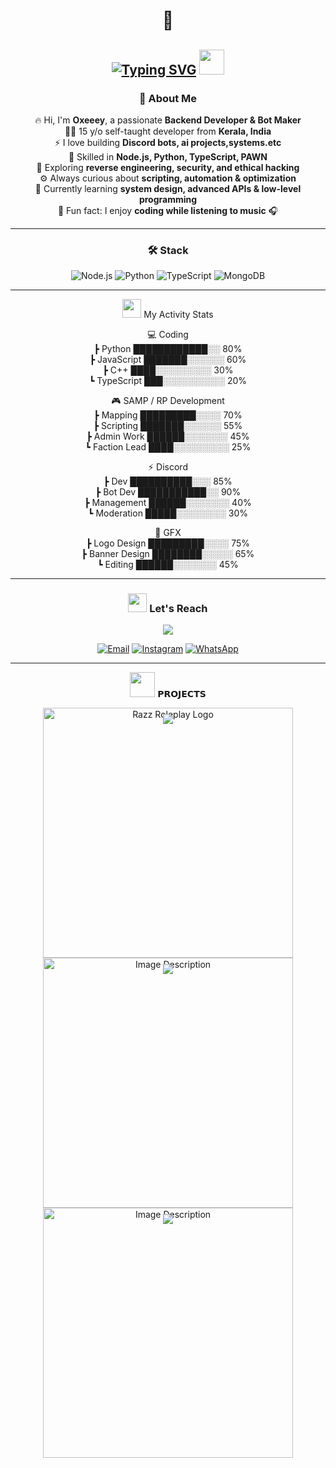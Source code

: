 <div align="center">

# 👋  
[![Typing SVG](https://readme-typing-svg.herokuapp.com?font=Fira+Code&pause=1000&color=00F7F7&center=true&vCenter=true&width=435&lines=I'm+Oxeeey+;Developer+%7C+Bot+Maker;Fullstack+Dev+Enthusiast)](https://git.io/typing-svg)
<img src="https://cdn.discordapp.com/emojis/1347091645279240253.gif" width="40" />
---

### 🚀 About Me  
🔥 Hi, I'm **Oxeeey**, a passionate **Backend Developer & Bot Maker**  
👨‍💻 15 y/o self-taught developer from **Kerala, India**  
⚡ I love building **Discord bots, ai projects,systems.etc**  
🔨 Skilled in **Node.js, Python, TypeScript, PAWN**  
🔐 Exploring **reverse engineering, security, and ethical hacking**  
⚙️ Always curious about **scripting, automation & optimization**  
🌱 Currently learning **system design, advanced APIs & low-level programming**  
🎵 Fun fact: I enjoy **coding while listening to music** 🎧  

---

### 🛠 Stack 
![Node.js](https://img.shields.io/badge/-Node.js-black?style=flat-square&logo=node.js)
![Python](https://img.shields.io/badge/-Python-black?style=flat-square&logo=python)
![TypeScript](https://img.shields.io/badge/-TypeScript-black?style=flat-square&logo=typescript)
![MongoDB](https://img.shields.io/badge/-MongoDB-black?style=flat-square&logo=mongodb)

---

<img src="https://cdn.discordapp.com/emojis/901890015875977216.gif" width="30" height="30" /> My Activity Stats  

💻 Coding  
   ┣ Python        ████████████░░  80%  
   ┣ JavaScript    ███████░░░░░░  60%  
   ┣ C++           ████░░░░░░░░░  30%  
   ┗ TypeScript    ███░░░░░░░░░░  20%  

🎮 SAMP / RP Development  
   ┣ Mapping       █████████░░░░  70%  
   ┣ Scripting     ███████░░░░░░  55%  
   ┣ Admin Work    ██████░░░░░░░  45%  
   ┗ Faction Lead  ████░░░░░░░░░  25%  

⚡ Discord  
   ┣ Dev           ██████████░░░  85%  
   ┣ Bot Dev       ███████████░░  90%  
   ┣ Management    ██████░░░░░░░  40%  
   ┗ Moderation    █████░░░░░░░░  30%  

🎨 GFX  
   ┣ Logo Design   █████████░░░░  75%  
   ┣ Banner Design ████████░░░░░  65%  
   ┗ Editing       ██████░░░░░░░  45%
   
---

### <img src="https://cdn.discordapp.com/emojis/923782059762282526.gif" width="30" height="30" /> Let's Reach
  <a href="https://discord.com/users/1050593287590920232"><img src="https://img.shields.io/badge/💬 Discord-oxeey_z-5865F2?style=for-the-badge&logo=discord&logoColor=white"></a>
</p>

[![Email](https://img.shields.io/badge/Email-Contact-red?style=flat-square&logo=gmail)](mailto:hafeeeiihapee@gmail.com) 
[![Instagram](https://img.shields.io/badge/Instagram-Follow-E4405F?style=flat-square&logo=instagram&logoColor=white)](https://instagram.com/hafeeey__)
[![WhatsApp](https://img.shields.io/badge/WhatsApp-Chat-25D366?style=flat-square&logo=whatsapp&logoColor=white)](https://wa.me/9496702811)








---
<img src="https://cdn.discordapp.com/emojis/1350893966156894278.gif" width="40" height="40"> 𝗣𝗥𝗢𝗝𝗘𝗖𝗧𝗦


  

<!-- First banner with red badge -->
<div style="text-align:center; position:relative; display:inline-block;">
  <img src="https://cdn.discordapp.com/attachments/1406723213970505821/1407374290801917983/IMG_20250819_062815.png?ex=68a5def2&is=68a48d72&hm=d67f24b04c3c08a4bbef347450d39bfa9ac70b68a52186e67b0347696de439e9" 
       alt="Razz Roleplay Logo" 
       width="400">
  <!-- Red badge on top -->
  <a href="https://discord.gg/cjAVK7qVwx" target="_blank">
    <img src="https://img.shields.io/badge/Click_To_Join_RazzZ_Roleplay-red?style=for-the-badge&logo=discord&logoColor=white"
         style="position:absolute; top:10px; left:50%; transform:translateX(-50%);">
  </a>
</div>

<br>

<!-- Second banner with gold badge -->
<div style="text-align:center; position:relative; display:inline-block;">
  <img src="https://cdn.discordapp.com/attachments/1406723213970505821/1407375161224855753/file_0000000064d461f8a7b2d07ac8575028.png?ex=68a5dfc2&is=68a48e42&hm=d8d9b6b8927755ef39567e1f279fbe434aa96621759a86beb24c1fc3615f0336" 
       alt="Image Description" 
       width="400">
  <!-- Gold badge on top -->
  <a href="https://discord.gg/t4KwV7uv" target="_blank">
    <img src="https://img.shields.io/badge/Click_to_join_Nazha%27s_Corner-FFD700?style=for-the-badge&logo=discord&logoColor=white"
         style="position:absolute; top:10px; left:50%; transform:translateX(-50%);">
  </a>
</div>

<!-- Second banner with red badge -->
<div style="text-align:center; position:relative; display:inline-block;">
  <img src="https://cdn.discordapp.com/attachments/1187731621328195604/1407904861269266543/Futuristic_Logo_with_Neon_Glow_20250820_080333_0000.png?ex=68a7cd14&is=68a67b94&hm=f116234c6ef08165bfb056942fa6b323c6320d4baea28813aef7076255ca37ce&" 
       alt="Image Description" 
       width="400">
  <!-- Red badge on top -->
  <a href="https://discord.gg/CZMcHAWF5C" target="_blank">
    <img src="https://img.shields.io/badge/Click_To_Join_ECH-FF0000?style=for-the-badge&logo=discord&logoColor=white"
         style="position:absolute; top:10px; left:50%; transform:translateX(-50%);">
  </a>
</div>
